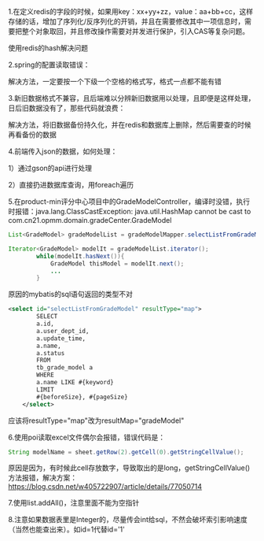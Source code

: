 1.在定义redis的字段的时候，如果用key：xx+yy+zz，value：aa+bb+cc，这样存储的话，增加了序列化/反序列化的开销，并且在需要修改其中一项信息时，需要把整个对象取回，并且修改操作需要对并发进行保护，引入CAS等复杂问题。

使用redis的hash解决问题



2.spring的配置读取错误：

解决方法，一定要按一个下级一个空格的格式写，格式一点都不能有错



3.新旧数据格式不兼容，且后端难以分辨新旧数据用以处理，且即便是这样处理，日后旧数据没有了，那些代码就浪费：

解决方法，将旧数据备份持久化，并在redis和数据库上删除，然后需要查的时候再看备份的数据



4.前端传入json的数据，如何处理：

1）通过gson的api进行处理

2）直接扔进数据库查询，用foreach遍历



5.在product-min评分中心项目中的GradeModelController，编译时没错，执行时报错：java.lang.ClassCastException: java.util.HashMap cannot be cast to com.cn21.opmm.domain.gradeCenter.GradeModel

```java
List<GradeModel> gradeModelList = gradeModelMapper.selectListFromGradeModel(queryMap);

Iterator<GradeModel> modelIt = gradeModelList.iterator();
        while(modelIt.hasNext()){
            GradeModel thisModel = modelIt.next();
            ...
        }
```

原因的mybatis的sql语句返回的类型不对

```xml
<select id="selectListFromGradeModel" resultType="map">
        SELECT
        a.id,
        a.user_dept_id,
        a.update_time,
        a.name,
        a.status
        FROM
        tb_grade_model a
        WHERE
        a.name LIKE #{keyword}
        LIMIT
        #{beforeSize}, #{pageSize}
    </select>
```

应该将resultType="map"改为resultMap="gradeModel"



6.使用poi读取excel文件偶尔会报错，错误代码是：

```java
String modelName = sheet.getRow(2).getCell(0).getStringCellValue();
```

原因是因为，有时候此cell存放数字，导致取出的是long，getStringCellValue()方法报错，解决方案：https://blog.csdn.net/w405722907/article/details/77050714



7.使用list.addAll()，注意里面不能为空指针



8.注意如果数据表里是Integer的，尽量传会int给sql，不然会破坏索引影响速度（当然也能查出来）。如id=1代替id='1'